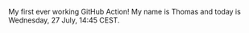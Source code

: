 My first ever working GitHub Action!
My name is Thomas and today is Wednesday, 27 July, 14:45 CEST. 
